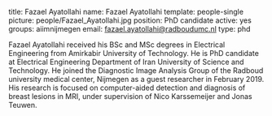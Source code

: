title: Fazael Ayatollahi
name: Fazael Ayatollahi
template: people-single
picture: people/Fazael_Ayatollahi.jpg
position: PhD candidate
active: yes
groups: aiimnijmegen
email: fazael.ayatollahi@radboudumc.nl
type: phd

Fazael Ayatollahi received his BSc and MSc degrees in Electrical Engineering from Amirkabir University of Technology.
He is PhD candidate at Electrical Engineering Department of Iran University of Science and Technology.
He joined the Diagnostic Image Analysis Group of the Radboud university medical center, Nijmegen as a guest researcher in February 2019. 
His research is focused on computer-aided detection and diagnosis of breast lesions in MRI, under supervision of Nico Karssemeijer and Jonas Teuwen.
